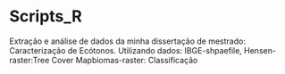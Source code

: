 # Scripts_R
 Extração e análise de dados da minha dissertação de mestrado: Caracterização de Ecótonos.
Utilizando dados: IBGE-shpaefile, Hensen-raster:Tree Cover  Mapbiomas-raster: Classificação
